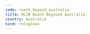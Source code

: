 ```yaml
---
code: reach_beyond_australia
title: HCJB Reach Beyound Australia
country: Australia
kind: religious
---
```

